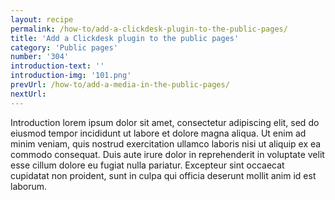 ```yaml
---
layout: recipe
permalink: /how-to/add-a-clickdesk-plugin-to-the-public-pages/
title: 'Add a Clickdesk plugin to the public pages'
category: 'Public pages'
number: '304'
introduction-text: ''
introduction-img: '101.png'
prevUrl: /how-to/add-a-media-in-the-public-pages/
nextUrl: 
---
```


Introduction lorem ipsum dolor sit amet, consectetur adipiscing elit, sed do eiusmod tempor incididunt ut labore et dolore magna aliqua. Ut enim ad minim veniam, quis nostrud exercitation ullamco laboris nisi ut aliquip ex ea commodo consequat. Duis aute irure dolor in reprehenderit in voluptate velit esse cillum dolore eu fugiat nulla pariatur. Excepteur sint occaecat cupidatat non proident, sunt in culpa qui officia deserunt mollit anim id est laborum.

